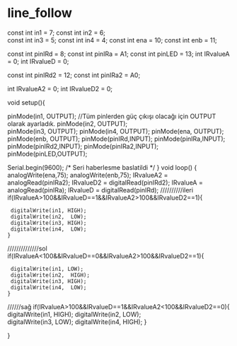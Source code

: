 # line_follow

const int in1 = 7;
const int in2 = 6;   
const int in3 = 5;
const int in4 = 4;
const int ena = 10;
const int enb = 11;

const int pinIRd = 8;
const int pinIRa = A1;
const int pinLED = 13;
int IRvalueA = 0;
int IRvalueD = 0;


const int pinIRd2 = 12;
const int pinIRa2 = A0;

int IRvalueA2 = 0;
int IRvalueD2 = 0;

void setup(){

pinMode(in1, OUTPUT);  //Tüm pinlerden güç çıkışı olacağı için OUTPUT olarak ayarladık.
pinMode(in2, OUTPUT);  
pinMode(in3, OUTPUT);
pinMode(in4, OUTPUT);
pinMode(ena, OUTPUT);
pinMode(enb, OUTPUT);
pinMode(pinIRd,INPUT);
pinMode(pinIRa,INPUT);
pinMode(pinIRd2,INPUT);
pinMode(pinIRa2,INPUT);
pinMode(pinLED,OUTPUT);

Serial.begin(9600); /* Seri haberlesme baslatildi */
}
void loop()
{
analogWrite(ena,75);
analogWrite(enb,75);
IRvalueA2 = analogRead(pinIRa2);
IRvalueD2 = digitalRead(pinIRd2);
IRvalueA = analogRead(pinIRa);
IRvalueD = digitalRead(pinIRd);
//////////ileri
  if(IRvalueA>100&&IRvalueD==1&&IRvalueA2>100&&IRvalueD2==1){

     digitalWrite(in1, HIGH);
     digitalWrite(in2,  LOW);  
     digitalWrite(in3, HIGH);
     digitalWrite(in4,  LOW);
    }
//////////////sol
  if(IRvalueA<100&&IRvalueD==0&&IRvalueA2>100&&IRvalueD2==1){

     digitalWrite(in1, LOW);
     digitalWrite(in2,  HIGH);  
     digitalWrite(in3, HIGH);
     digitalWrite(in4,  LOW);
    }
//////sağ
if(IRvalueA>100&&IRvalueD==1&&IRvalueA2<100&&IRvalueD2==0){
     digitalWrite(in1, HIGH);
     digitalWrite(in2,  LOW);  
     digitalWrite(in3, LOW);
     digitalWrite(in4,  HIGH);
    }
   
}
